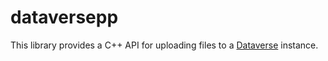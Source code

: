 # dataversepp
This library provides a C++ API for uploading files to a [Dataverse](https://github.com/IQSS/dataverse) instance.
